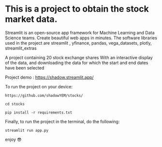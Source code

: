 # This is a project to obtain the stock market data.

Streamlit is an open-source app framework for Machine Learning and Data Science teams. Create beautiful web apps in minutes. The software libraries used in the project are streamlit , yfinance, pandas, vega_datasets, plotly, streamlit_extras


A project containing 20 stock exchange shares
With an interactive display of the data, and downloading the data for which the start and end dates have been selected

Project demo : https://shadow.streamlit.app/

To run the project on your device:

```https://github.com/shadowYEM/stocks/```

```cd stocks```

```pip install -r requirements.txt```

Finally, to run the project in the terminal, do the following:

```streamlit run app.py```

enjoy 😎
